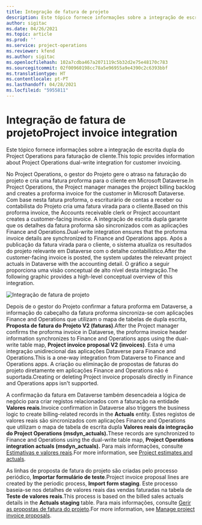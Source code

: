 ```yaml
---
title: Integração de fatura de projeto
description: Este tópico fornece informações sobre a integração de escrita dupla do Project Operations para faturação de cliente.
author: sigitac
ms.date: 04/26/2021
ms.topic: article
ms.prod: ''
ms.service: project-operations
ms.reviewer: kfend
ms.author: sigitac
ms.openlocfilehash: 102a7cdba467a2071119c5b32d2e75e48170c783
ms.sourcegitcommit: 02f00960198cc78a5e96955a9e4390c2c6393bbf
ms.translationtype: HT
ms.contentlocale: pt-PT
ms.lasthandoff: 04/28/2021
ms.locfileid: "5955811"
---
```

# <a name="project-invoice-integration"></a><span data-ttu-id="59f02-103">Integração de fatura de projeto</span><span class="sxs-lookup"><span data-stu-id="59f02-103">Project invoice integration</span></span>

<span data-ttu-id="59f02-104">Este tópico fornece informações sobre a integração de escrita dupla do Project Operations para faturação de cliente.</span><span class="sxs-lookup"><span data-stu-id="59f02-104">This topic provides information about Project Operations dual-write integration for customer invoicing.</span></span>

<span data-ttu-id="59f02-105">No Project Operations, o gestor do Projeto gere o atraso na faturação do projeto e cria uma fatura proforma para o cliente em Microsoft Dataverse.</span><span class="sxs-lookup"><span data-stu-id="59f02-105">In Project Operations, the Project manager manages the project billing backlog and creates a proforma invoice for the customer in Microsoft Dataverse.</span></span> <span data-ttu-id="59f02-106">Com base nesta fatura proforma, o escriturário de contas a receber ou contabilista do Projeto cria uma fatura virada para o cliente.</span><span class="sxs-lookup"><span data-stu-id="59f02-106">Based on this proforma invoice, the Accounts receivable clerk or Project accountant creates a customer-facing invoice.</span></span> <span data-ttu-id="59f02-107">A integração de escrita dupla garante que os detalhes da fatura proforma são sincronizados com as aplicações Finance and Operations.</span><span class="sxs-lookup"><span data-stu-id="59f02-107">Dual-write integration ensures that the proforma invoice details are synchronized to Finance and Operations apps.</span></span> <span data-ttu-id="59f02-108">Após a publicação da fatura virada para o cliente, o sistema atualiza os resultados do projeto relevante em Dataverse com o detalhe contabilístico.</span><span class="sxs-lookup"><span data-stu-id="59f02-108">After the customer-facing invoice is posted, the system updates the relevant project actuals in Dataverse with the accounting detail.</span></span> <span data-ttu-id="59f02-109">O gráfico a seguir proporciona uma visão conceptual de alto nível desta integração.</span><span class="sxs-lookup"><span data-stu-id="59f02-109">The following graphic provides a high-level conceptual overview of this integration.</span></span>

   ![Integração de fatura de projeto](./media/DW5Invoicing.png)

<span data-ttu-id="59f02-111">Depois de o gestor do Projeto confirmar a fatura proforma em Dataverse, a informação do cabeçalho da fatura proforma sincroniza-se com aplicações Finance and Operations que utilizam o mapa de tabelas de dupla escrita, **Proposta de fatura do Projeto V2 (faturas)**.</span><span class="sxs-lookup"><span data-stu-id="59f02-111">After the Project manager confirms the proforma invoice in Dataverse, the proforma invoice header information synchronizes to Finance and Operations apps using the dual-write table map, **Project invoice proposal V2 (invoices)**.</span></span> <span data-ttu-id="59f02-112">Esta é uma integração unidirecional das aplicações Dataverse para Finance and Operations.</span><span class="sxs-lookup"><span data-stu-id="59f02-112">This is a one-way integration from Dataverse to Finance and Operations apps.</span></span> <span data-ttu-id="59f02-113">A criação ou eliminação de propostas de faturas do projeto diretamente em aplicações Finance and Operations não é suportada.</span><span class="sxs-lookup"><span data-stu-id="59f02-113">Creating or deleting Project invoice proposals directly in Finance and Operations apps isn't supported.</span></span>

<span data-ttu-id="59f02-114">A confirmação da fatura em Dataverse também desencadeia a lógica de negócio para criar registos relacionados com a faturação na entidade **Valores reais**.</span><span class="sxs-lookup"><span data-stu-id="59f02-114">Invoice confirmation in Dataverse also triggers the business logic to create billing-related records in the **Actuals** entity.</span></span> <span data-ttu-id="59f02-115">Estes registos de valores reais são sincronizados com aplicações Finance and Operations que utilizam o mapa de tabela de escrita dupla **Valores reais da integração do Project Operations (msdyn\_actuals).**</span><span class="sxs-lookup"><span data-stu-id="59f02-115">These records are synchronized to Finance and Operations using the dual-write table map, **Project Operations integration actuals (msdyn\_actuals).**</span></span> <span data-ttu-id="59f02-116">Para mais informações, consulte [Estimativas e valores reais](resource-dual-write-estimates-actuals.md).</span><span class="sxs-lookup"><span data-stu-id="59f02-116">For more information, see [Project estimates and actuals](resource-dual-write-estimates-actuals.md).</span></span> 

<span data-ttu-id="59f02-117">As linhas de proposta de fatura do projeto são criadas pelo processo periódico, **Importar formulário de teste**.</span><span class="sxs-lookup"><span data-stu-id="59f02-117">Project invoice proposal lines are created by the periodic process, **Import form staging**.</span></span> <span data-ttu-id="59f02-118">Este processo baseia-se nos detalhes de valores reais das vendas faturadas na tabela de **Teste de valores reais**.</span><span class="sxs-lookup"><span data-stu-id="59f02-118">This process is based on the billed sales actuals details in the **Actuals staging** table.</span></span> <span data-ttu-id="59f02-119">Para mais informações, consulte [Gerir as propostas de fatura do projeto](../invoicing/format-update-project-invoice-proposals.md#create-project-invoice-proposals).</span><span class="sxs-lookup"><span data-stu-id="59f02-119">For more information, see [Manage project invoice proposals](../invoicing/format-update-project-invoice-proposals.md#create-project-invoice-proposals).</span></span> 
